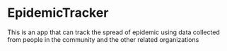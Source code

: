 # EpidemicTracker
This is an app that can track the spread of epidemic using data collected from people in the community and the other related organizations
